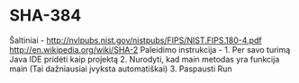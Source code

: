 # SHA-384
Šaltiniai - http://nvlpubs.nist.gov/nistpubs/FIPS/NIST.FIPS.180-4.pdf
            http://en.wikipedia.org/wiki/SHA-2
Paleidimo instrukcija - 
            1. Per savo turimą Java IDE pridėti kaip projektą
            2. Nurodyti, kad main metodas yra funkcija main (Tai dažniausiai įvyksta automatiškai)
            3. Paspausti Run
